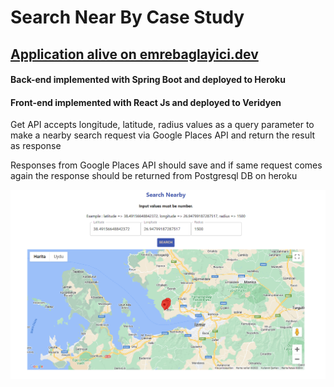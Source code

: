 # Search Near By Case Study

## [Application alive on emrebaglayici.dev](https://www.emrebaglayici.dev)

#### Back-end implemented with Spring Boot and deployed to Heroku
#### Front-end implemented with React Js and deployed to Veridyen


Get API accepts longitude, latitude, radius values as a query parameter to make a
nearby search request via Google Places API and return the result as response

Responses from Google Places API should save and if same request comes again the
response should be returned from Postgresql DB on heroku


![alt text](https://github.com/emrebaglayici/codexistCaseStudy/blob/master/ss.PNG "Logo Title Text 1")
